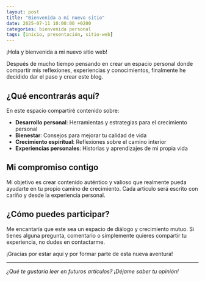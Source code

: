 ```yaml
---
layout: post
title: "Bienvenida a mi nuevo sitio"
date: 2025-07-11 10:00:00 +0200
categories: bienvenida personal
tags: [inicio, presentación, sitio-web]
---
```


¡Hola y bienvenida a mi nuevo sitio web!

Después de mucho tiempo pensando en crear un espacio personal donde compartir mis reflexiones, experiencias y conocimientos, finalmente he decidido dar el paso y crear este blog.

## ¿Qué encontrarás aquí?

En este espacio compartiré contenido sobre:

- **Desarrollo personal**: Herramientas y estrategias para el crecimiento personal
- **Bienestar**: Consejos para mejorar tu calidad de vida
- **Crecimiento espiritual**: Reflexiones sobre el camino interior
- **Experiencias personales**: Historias y aprendizajes de mi propia vida

## Mi compromiso contigo

Mi objetivo es crear contenido auténtico y valioso que realmente pueda ayudarte en tu propio camino de crecimiento. Cada artículo será escrito con cariño y desde la experiencia personal.

## ¿Cómo puedes participar?

Me encantaría que este sea un espacio de diálogo y crecimiento mutuo. Si tienes alguna pregunta, comentario o simplemente quieres compartir tu experiencia, no dudes en contactarme.

¡Gracias por estar aquí y por formar parte de esta nueva aventura!

---

*¿Qué te gustaría leer en futuros artículos? ¡Déjame saber tu opinión!*
